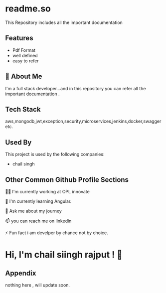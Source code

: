 
# readme.so

This Repository includes all the important documentation



## Features

- Pdf Format 
- well defined
- easy to refer

 


## 🚀 About Me
I'm a full stack developer...and in this repository you can refer all the important documentation .


## Tech Stack

aws,mongodb,jwt,exception,security,microservices,jenkins,docker,swagger etc.

 


## Used By

This project is used by the following companies:

- chail singh



## Other Common Github Profile Sections
👩‍💻 I'm currently working at OPL innovate

🧠 I'm currently learning Angular.

💬 Ask me about my journey

📫 you can  reach me on linkedin
 

⚡️ Fun fact i am develper by chance not by choice.


# Hi, I'm chail siingh rajput ! 👋


## Appendix

nothing here , will update soon.

